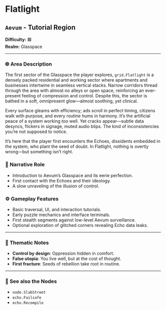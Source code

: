 # Flatlight

## `Aevum` - Tutorial Region

**Difficulty:** 🟦 <br>
**Realm:** Glasspace

---

### 🌐 **Area Description**
The first sector of the Glasspace the player explores, `grid.Flatlight` is a densely packed residential and working sector where apartments and businesses intertwine in seamless vertical stacks. Narrow corridors thread through the area with almost no alleys or open space, reinforcing an ever-present feeling of compression and control. Despite this, the sector is bathed in a soft, omnipresent glow—almost soothing, yet clinical.

Every surface gleams with efficiency; ads scroll in perfect timing, citizens walk with purpose, and every routine hums in harmony. It’s the artificial peace of a system working *too* well. Yet cracks appear—subtle data desyncs, flickers in signage, muted audio blips. The kind of inconsistencies you’re not supposed to notice.

It’s here that the player first encounters the Echoes, dissidents embedded in the system, who plant the seed of doubt. In Flatlight, nothing is overtly wrong—but something isn’t right.


### 🧩 **Narrative Role**

* Introduction to Aevum’s Glasspace and its eerie perfection.
* First contact with the Echoes and their ideology.
* A slow unraveling of the illusion of control.


### ⚙️ **Gameplay Features**

* Basic traversal, UI, and interaction tutorials.
* Early puzzle mechanics and interface terminals.
* First stealth segments against low-level Aevum surveillance.
* Optional exploration of glitched corners revealing Echo data leaks.

---

### 🧠 **Thematic Notes**

* **Control by design**: Oppression hidden in comfort.
* **False utopia**: You live well, but at the cost of thought.
* **First fracture**: Seeds of rebellion take root in routine.

---

### 📍 **See also the Nodes**

* `node.SlabStreet`
* `echo.Failsafe`
* `echo.Recompile`


